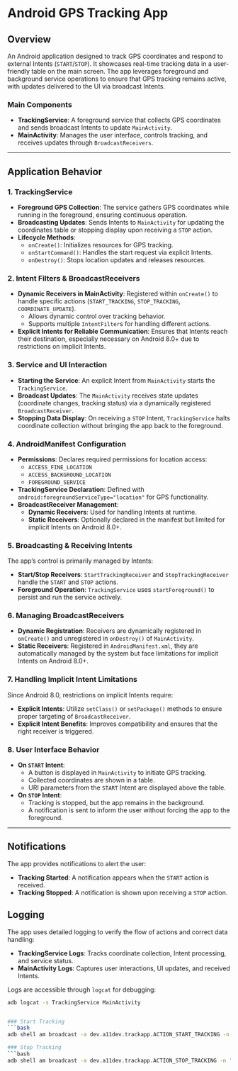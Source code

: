 # Android GPS Tracking App

## Overview
An Android application designed to track GPS coordinates and respond to external Intents (`START`/`STOP`). It showcases real-time tracking data in a user-friendly table on the main screen. The app leverages foreground and background service operations to ensure that GPS tracking remains active, with updates delivered to the UI via broadcast Intents.

### Main Components
- **TrackingService**: A foreground service that collects GPS coordinates and sends broadcast Intents to update `MainActivity`.
- **MainActivity**: Manages the user interface, controls tracking, and receives updates through `BroadcastReceivers`.

---

## Application Behavior
### 1. TrackingService
- **Foreground GPS Collection**: The service gathers GPS coordinates while running in the foreground, ensuring continuous operation.
- **Broadcasting Updates**: Sends Intents to `MainActivity` for updating the coordinates table or stopping display upon receiving a `STOP` action.
- **Lifecycle Methods**:
  - `onCreate()`: Initializes resources for GPS tracking.
  - `onStartCommand()`: Handles the start request via explicit Intents.
  - `onDestroy()`: Stops location updates and releases resources.

### 2. Intent Filters & BroadcastReceivers
- **Dynamic Receivers in MainActivity**: Registered within `onCreate()` to handle specific actions (`START_TRACKING`, `STOP_TRACKING`, `COORDINATE_UPDATE`).
  - Allows dynamic control over tracking behavior.
  - Supports multiple `IntentFilter`s for handling different actions.
- **Explicit Intents for Reliable Communication**: Ensures that Intents reach their destination, especially necessary on Android 8.0+ due to restrictions on implicit Intents.

### 3. Service and UI Interaction
- **Starting the Service**: An explicit Intent from `MainActivity` starts the `TrackingService`.
- **Broadcast Updates**: The `MainActivity` receives state updates (coordinate changes, tracking status) via a dynamically registered `BroadcastReceiver`.
- **Stopping Data Display**: On receiving a `STOP` Intent, `TrackingService` halts coordinate collection without bringing the app back to the foreground.

### 4. AndroidManifest Configuration
- **Permissions**: Declares required permissions for location access:
  - `ACCESS_FINE_LOCATION`
  - `ACCESS_BACKGROUND_LOCATION`
  - `FOREGROUND_SERVICE`
- **TrackingService Declaration**: Defined with `android:foregroundServiceType="location"` for GPS functionality.
- **BroadcastReceiver Management**:
  - **Dynamic Receivers**: Used for handling Intents at runtime.
  - **Static Receivers**: Optionally declared in the manifest but limited for implicit Intents on Android 8.0+.

### 5. Broadcasting & Receiving Intents
The app’s control is primarily managed by Intents:
- **Start/Stop Receivers**: `StartTrackingReceiver` and `StopTrackingReceiver` handle the `START` and `STOP` actions.
- **Foreground Operation**: `TrackingService` uses `startForeground()` to persist and run the service actively.

### 6. Managing BroadcastReceivers
- **Dynamic Registration**: Receivers are dynamically registered in `onCreate()` and unregistered in `onDestroy()` of `MainActivity`.
- **Static Receivers**: Registered in `AndroidManifest.xml`, they are automatically managed by the system but face limitations for implicit Intents on Android 8.0+.

### 7. Handling Implicit Intent Limitations
Since Android 8.0, restrictions on implicit Intents require:
- **Explicit Intents**: Utilize `setClass()` or `setPackage()` methods to ensure proper targeting of `BroadcastReceiver`.
- **Explicit Intent Benefits**: Improves compatibility and ensures that the right receiver is triggered.

### 8. User Interface Behavior
- **On `START` Intent**:
  - A button is displayed in `MainActivity` to initiate GPS tracking.
  - Collected coordinates are shown in a table.
  - URI parameters from the `START` Intent are displayed above the table.
- **On `STOP` Intent**:
  - Tracking is stopped, but the app remains in the background.
  - A notification is sent to inform the user without forcing the app to the foreground.

---

## Notifications
The app provides notifications to alert the user:
- **Tracking Started**: A notification appears when the `START` action is received.
- **Tracking Stopped**: A notification is shown upon receiving a `STOP` action.

## Logging
The app uses detailed logging to verify the flow of actions and correct data handling:
- **TrackingService Logs**: Tracks coordinate collection, Intent processing, and service status.
- **MainActivity Logs**: Captures user interactions, UI updates, and received Intents.

Logs are accessible through `logcat` for debugging:
```bash
adb logcat -s TrackingService MainActivity


### Start Tracking
```bash
adb shell am broadcast -a dev.a11dev.trackapp.ACTION_START_TRACKING -n "dev.a11dev.trackapp/.StartTrackingReceiver"

### Stop Tracking
```bash
adb shell am broadcast -a dev.a11dev.trackapp.ACTION_STOP_TRACKING -n "dev.a11dev.trackapp/.StopTrackingReceiver"
